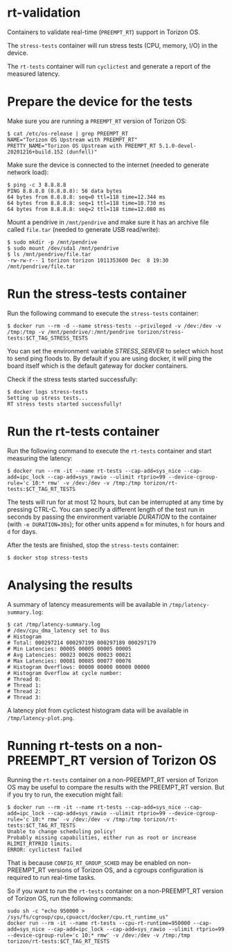 # rt-validation

Containers to validate real-time (`PREEMPT_RT`) support in Torizon OS.

The `stress-tests` container will run stress tests (CPU, memory, I/O) in the device.

The `rt-tests` container will run `cyclictest` and generate a report of the measured latency.


# Prepare the device for the tests

Make sure you are running a `PREEMPT_RT` version of Torizon OS:
```
$ cat /etc/os-release | grep PREEMPT_RT
NAME="Torizon OS Upstream with PREEMPT_RT"
PRETTY_NAME="Torizon OS Upstream with PREEMPT_RT 5.1.0-devel-20201216+build.152 (dunfell)"
```

Make sure the device is connected to the internet (needed to generate network load):

```
$ ping -c 3 8.8.8.8
PING 8.8.8.8 (8.8.8.8): 56 data bytes
64 bytes from 8.8.8.8: seq=0 ttl=118 time=12.344 ms
64 bytes from 8.8.8.8: seq=1 ttl=118 time=10.730 ms
64 bytes from 8.8.8.8: seq=2 ttl=118 time=12.080 ms
```

Mount a pendrive in `/mnt/pendrive` and make sure it has an archive file called `file.tar` (needed to generate USB read/write):

```
$ sudo mkdir -p /mnt/pendrive
$ sudo mount /dev/sda1 /mnt/pendrive
$ ls /mnt/pendrive/file.tar
-rw-rw-r-- 1 torizon torizon 1011353600 Dec  8 19:30 /mnt/pendrive/file.tar
```


# Run the stress-tests container

Run the following command to execute the `stress-tests` container:

```
$ docker run --rm -d --name stress-tests --privileged -v /dev:/dev -v /tmp:/tmp -v /mnt/pendrive/:/mnt/pendrive torizon/stress-tests:$CT_TAG_STRESS_TESTS
```

You can set the environment variable *STRESS_SERVER* to select which host to
send ping floods to. By default if you are using docker, it will ping the board
itself which is the default gateway for docker containers.

Check if the stress tests started successfully:

```
$ docker logs stress-tests
Setting up stress tests...
RT stress tests started successfully!
```


# Run the rt-tests container

Run the following command to execute the `rt-tests` container and start measuring the latency:

```
$ docker run --rm -it --name rt-tests --cap-add=sys_nice --cap-add=ipc_lock --cap-add=sys_rawio --ulimit rtprio=99 --device-cgroup-rule='c 10:* rmw' -v /dev:/dev -v /tmp:/tmp torizon/rt-tests:$CT_TAG_RT_TESTS
```

The tests will run for at most 12 hours, but can be interrupted at any time by
pressing CTRL-C. You can specify a different length of the test run in seconds
by passing the environment variable *DURATION* to the container (with
`-e DURATION=30s`); for other units append `m` for minutes, `h` for hours and `d`
for days.

After the tests are finished, stop the `stress-tests` container:

```
$ docker stop stress-tests
```


# Analysing the results

A summary of latency measurements will be available in `/tmp/latency-summary.log`:

```
$ cat /tmp/latency-summary.log
# /dev/cpu_dma_latency set to 0us
# Histogram
# Total: 000297214 000297199 000297189 000297179
# Min Latencies: 00005 00005 00005 00005
# Avg Latencies: 00023 00026 00023 00021
# Max Latencies: 00081 00085 00077 00076
# Histogram Overflows: 00000 00000 00000 00000
# Histogram Overflow at cycle number:
# Thread 0:
# Thread 1:
# Thread 2:
# Thread 3:
```

A latency plot from cyclictest histogram data will be available in `/tmp/latency-plot.png`.


# Running rt-tests on a non-PREEMPT_RT version of Torizon OS

Running the `rt-tests` container on a non-PREEMPT_RT version of Torizon OS may be useful to compare the results with the PREEMPT_RT version. But if you try to run, the execution might fail:

```
$ docker run --rm -it --name rt-tests --cap-add=sys_nice --cap-add=ipc_lock --cap-add=sys_rawio --ulimit rtprio=99 --device-cgroup-rule='c 10:* rmw' -v /dev:/dev -v /tmp:/tmp torizon/rt-tests:$CT_TAG_RT_TESTS
Unable to change scheduling policy!
Probably missing capabilities, either run as root or increase RLIMIT_RTPRIO limits.
ERROR: cyclictest failed
```

That is because `CONFIG_RT_GROUP_SCHED` may be enabled on non-PREEMPT_RT versions of Torizon OS, and a cgroups configuration is required to run real-time tasks.

So if you want to run the `rt-tests` container on a non-PREEMPT_RT version of Torizon OS, run the following commands:

```
sudo sh -c "echo 950000 > /sys/fs/cgroup/cpu,cpuacct/docker/cpu.rt_runtime_us"
docker run --rm -it --name rt-tests --cpu-rt-runtime=950000 --cap-add=sys_nice --cap-add=ipc_lock --cap-add=sys_rawio --ulimit rtprio=99 --device-cgroup-rule='c 10:* rmw' -v /dev:/dev -v /tmp:/tmp torizon/rt-tests:$CT_TAG_RT_TESTS
```

